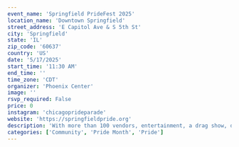 ```yaml
---
event_name: 'Springfield PrideFest 2025'
location_name: 'Downtown Springfield'
street_address: 'E Capitol Ave & S 5th St'
city: 'Springfield'
state: 'IL'
zip_code: '60637'
country: 'US'
date: '5/17/2025'
start_time: '11:30 AM'
end_time: ''
time_zone: 'CDT'
organizer: 'Phoenix Center'
image: ''
rsvp_required: False
price: 0
instagram: 'chicagoprideparade'
website: 'https://springfieldpride.org'
description: 'With more than 100 vendors, entertainment, a drag show, delicious food and drinks, a fun family area, youth and teen talent shows and so much more, the 2025 Springfield PrideFest will be one of the biggest pride-related events across the state of Illinois.'
categories: ['Community', 'Pride Month', 'Pride']
---
```

